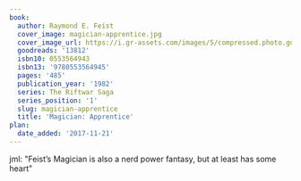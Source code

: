 ```yaml
---
book:
  author: Raymond E. Feist
  cover_image: magician-apprentice.jpg
  cover_image_url: https://i.gr-assets.com/images/S/compressed.photo.goodreads.com/books/1408317983l/13812._SY160_.jpg
  goodreads: '13812'
  isbn10: 0553564943
  isbn13: '9780553564945'
  pages: '485'
  publication_year: '1982'
  series: The Riftwar Saga
  series_position: '1'
  slug: magician-apprentice
  title: 'Magician: Apprentice'
plan:
  date_added: '2017-11-21'
---
```


jml: "Feist’s Magician is also a nerd power fantasy, but at least has some heart"
